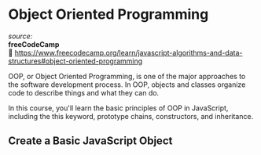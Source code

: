 # Object Oriented Programming

_source:_  
**freeCodeCamp**  
:link: https://www.freecodecamp.org/learn/javascript-algorithms-and-data-structures#object-oriented-programming  

OOP, or Object Oriented Programming, is one of the major approaches to the software development process. In OOP, objects and classes organize code to describe things and what they can do.  

In this course, you'll learn the basic principles of OOP in JavaScript, including the this keyword, prototype chains, constructors, and inheritance.  

## Create a Basic JavaScript Object



